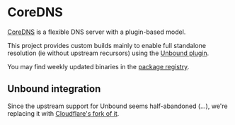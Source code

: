 # CoreDNS

[CoreDNS](https://coredns.io/) is a flexible DNS server with a plugin-based model.

This project provides custom builds mainly to enable full standalone resolution (ie without upstream recursors) using
the [Unbound plugin](https://coredns.io/explugins/unbound/).

You may find weekly updated binaries in the [package registry](https://gitlab.com/mangadex-pub/coredns/-/packages).

## Unbound integration

Since the upstream support for Unbound seems half-abandoned (...), we're replacing it with [Cloudflare's fork of it](https://github.com/cloudflare/unbound).
